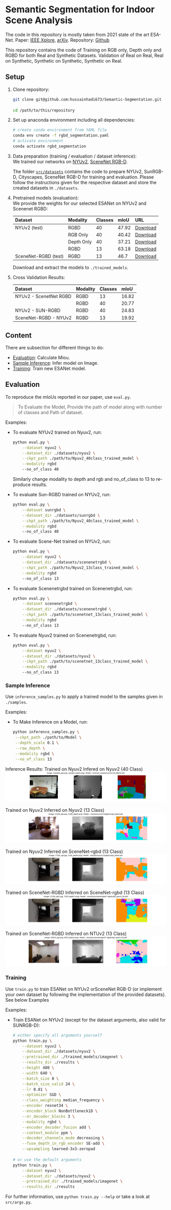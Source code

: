 # Semantic Segmentation for Indoor Scene Analysis

The code in this repository is mostly taken from 2021 state of the art ESA-Net.
Paper: [IEEE Xplore](https://ieeexplore.ieee.org/document/9561675),  [arXiv](https://arxiv.org/pdf/2011.06961.pdf).
Repository: [Github](https://github.com/TUI-NICR/ESANet.git)

This repository contains the code of 
Training on RGB only, Depth only and RGBD for both Real and Synthetic Datasets.
Validation of Real on Real, Real on Synthetic, Synthetic on Synthetic, Synthetic on Real.

## Setup

1. Clone repository:
    ```bash
    git clone git@github.com:hussainhadi673/Semantic-Segmentation.git
   
    cd /path/to/this/repository
    ```

2. Set up anaconda environment including all dependencies:
    ```bash
    # create conda environment from YAML file
    conda env create -f rgbd_segmentation.yaml
    # activate environment
    conda activate rgbd_segmentation
    ```

3. Data preparation (training / evaluation / dataset inference):  
    We trained our networks on 
    [NYUv2](https://cs.nyu.edu/~silberman/datasets/nyu_depth_v2.html), 
    [SceneNet RGB-D](https://robotvault.bitbucket.io/scenenet-rgbd.html). 

    The folder [`src/datasets`](src/datasets) contains the code to prepare
    NYUv2, SunRGB-D, Cityscapes, SceneNet RGB-D for training and evaluation. 
    Please follow the instructions given for the respective dataset and store 
    the created datasets in `./datasets`.

4. Pretrained models (evaluation):  
   We provide the weights for our selected ESANet on NYUv2 and Scenenet RGBD:
   
   | Dataset                       | Modality         |Classes| mIoU  | URL  |
   |-------------------------------|------------------|-------|-------|------|
   | NYUv2 (test)                  | RGBD             |  40   | 47.92 | [Download](https://drive.google.com/file/d/1-ZpOQEbuqeEuBpoOCQ8StP2iUxPQ2wKo/view?usp=share_link) |
   |    	         	   | RGB Only	      |	 40   | 40.42 | [Download](https://drive.google.com/file/d/1-CQlRMhTbTgdIGEFQb8sKwcbmz2urnfi/view?usp=share_link) |
   | 		                   | Depth Only       |  40   | 37.21 | [Download](https://drive.google.com/file/d/1-QymKrTfohhK-jaWN_i80SKY3OkUZZfZ/view?usp=share_link) |
   | 		                   | RGBD             |  13   | 63.18 | [Download](https://drive.google.com/file/d/10DFvJmJ6B9Cq1UdOGAZYG-kEkbVWWxSh/view?usp=share_link) |                                       |
   | SceneNet-RGBD (test)          | RGBD	      |  13   | 46.7  | [Download](https://drive.google.com/file/d/1-vk5KxMv3lhguqxTZktGlV3L9PGWgg1d/view?usp=share_link) |


   Download and extract the models to `./trained_models`.

5. Cross Validation Results:

   | Dataset                       | Modality         |Classes| mIoU  | 
   |-------------------------------|------------------|-------|-------|
   | NYUv2 - ScenetNet RGBD        | RGBD             |  13   | 16.82 | 
   |    	         	   | RGBD	      |	 40   | 20.77 | 
   | NYUv2 - SUN-RGBD		   | RGBD             |  40   | 24.83 | 
   | SceneNet-RGBD - NYUv2         | RGBD             |  13   | 19.92 |  

## Content
There are subsection for different things to do:
- [Evaluation](#evaluation): Calculate Miou.
- [Sample Inference](#sample-inference): Infer model on Image.
- [Training](#training): Train new ESANet model.

## Evaluation
To reproduce the mIoUs reported in our paper, use `eval.py`.

> To Evaluate the Model, Provide the path of model along with number of classes and Path of dataset.  

Examples: 
- To evaluate NYUv2 trained on Nyuv2, run:
    ```bash
    python eval.py \
        --dataset nyuv2 \
        --dataset_dir ./datasets/nyuv2 \
        --ckpt_path ./path/to/Nyuv2_40class_trained_model \
        --modality rgbd
        --no_of_class 40
    ```
    Similarly change modality to depth and rgb and no_of_class to 13 to re-produce results.

- To evaluate Sun-RGBD trained on NYUv2, run:
    ```bash
    python eval.py \
        --dataset sunrgbd \
        --dataset_dir ./datasets/sunrgbd \
        --ckpt_path ./path/to/Nyuv2_40class_trained_model \
        --modality rgbd
        --no_of_class 40
    ```
- To evaluate Scene-Net trained on NYUv2, run:
    ```bash
    python eval.py \
        --dataset nyuv2 \
        --dataset_dir ./datasets/scenenetrgbd \
        --ckpt_path ./path/to/Nyuv2_13class_trained_model \
        --modality rgbd
        --no_of_class 13
    ```

- To evaluate Scenenetrgbd trained on Scenenetrgbd, run:
    ```bash
    python eval.py \
        --dataset scenenetrgbd \
        --dataset_dir ./datasets/scenenetrgbd \
        --ckpt_path ./path/to/scenetnet_13class_trained_model \
        --modality rgbd
        --no_of_class 13
    ```

- To evaluate Nyuv2 trained on Scenenetrgbd, run:
    ```bash
    python eval.py \
        --dataset nyuv2 \
        --dataset_dir ./datasets/nyuv2 \
        --ckpt_path ./path/to/scenetnet_13class_trained_model \
        --modality rgbd
        --no_of_class 13
    ```

### Sample Inference
Use `inference_samples.py` to apply a trained model to the samples given in 
`./samples`.


Examples: 
- To Make Inference on a Model, run:
    ```bash
    python inference_samples.py \
     --ckpt_path ./path/to/Model \
     --depth_scale 0.1 \
     --raw_depth \
     --modality rgbd \
     --no_of_class 13
    ```
Inference Results:
 Trained on Nyuv2 Infered on Nyuv2 (40 Class)
![img](samples/result_nyuv2-nyuv2(40).jpg)

 Trained on Nyuv2 Inferred on Nyuv2 (13 Class)
![img](samples/result_nyuv2-nyuv2(13).jpg)

 Trained on Nyuv2 Inferred on SceneNet-rgbd (13 Class)
![img](samples/result_nyuv2-syn(13).jpg)

 Trained on SceneNet-RGBD Inferred on SceneNet-rgbd (13 Class)
![img](samples/result_syn-syn(13).jpg)

 Trained on SceneNet-RGBD Inferred on NTUv2 (13 Class)
![img](samples/result_syn-real(13).jpg)

### Training
Use `train.py` to train ESANet on NYUv2 orSceneNet RGB-D
(or implement your own dataset by following the implementation of the provided 
datasets). See below Examples

Examples: 
- Train ESANet on NYUv2 (except for the dataset arguments, also 
valid for SUNRGB-D):
    ```bash
    # either specify all arguments yourself
    python train.py \
        --dataset nyuv2 \
        --dataset_dir ./datasets/nyuv2 \
        --pretrained_dir ./trained_models/imagenet \
        --results_dir ./results \
        --height 480 \
        --width 640 \
        --batch_size 8 \
        --batch_size_valid 24 \
        --lr 0.01 \
        --optimizer SGD \
        --class_weighting median_frequency \
        --encoder resnet34 \
        --encoder_block NonBottleneck1D \
        --nr_decoder_blocks 3 \
        --modality rgbd \
        --encoder_decoder_fusion add \
        --context_module ppm \
        --decoder_channels_mode decreasing \
        --fuse_depth_in_rgb_encoder SE-add \
        --upsampling learned-3x3-zeropad
    
    # or use the default arguments
    python train.py \
        --dataset nyuv2 \
        --dataset_dir ./datasets/nyuv2 \
        --pretrained_dir ./trained_models/imagenet \
        --results_dir ./results
    ```

For further information, use `python train.py --help` or take a look at 
`src/args.py`.


